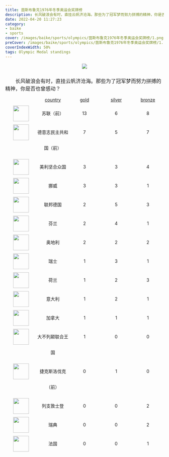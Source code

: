 ```yaml
---
title: 茵斯布鲁克1976年冬季奥运会奖牌榜
description: 长风破浪会有时，直挂云帆济沧海。那些为了冠军梦而努力拼搏的精神，你是否也曾感动？
date: 2022-04-20 11:27:23
category:
- baike
- sports
cover: /images/baike/sports/olympics/茵斯布鲁克1976年冬季奥运会奖牌榜/1.png
preCover: /images/baike/sports/olympics/茵斯布鲁克1976年冬季奥运会奖牌榜/1.png
coverIndexWidth: 50%
tags: Olympic Medal standings
---
```


<div style="text-align: center; " class="mt-20 mb-20">
<img src="/images/baike/sports/olympics/茵斯布鲁克1976年冬季奥运会奖牌榜/1.png" style="">
</div>

<p class="paragraph">长风破浪会有时，直挂云帆济沧海。那些为了冠军梦而努力拼搏的精神，你是否也曾感动？</p>

<div class="item-nation-header">
<div style="width: 150px; "></div><span>country</span><span>gold</span><span>silver</span><span>bronze</span>
</div>
    <div class="item-nation">
    <span><img src="/images/flags/1x1/${item.alpha2Code}.svg" style="width: 50px; "></span>
    <span>苏联（前）</span>
    <span>13</span> <span>6</span> <span>8</span>
    </div>
    <div class="item-nation">
    <span><img src="/images/flags/1x1/${item.alpha2Code}.svg" style="width: 50px; "></span>
    <span>德意志民主共和国（前）</span>
    <span>7</span> <span>5</span> <span>7</span>
    </div>
    <div class="item-nation">
    <span><img src="/images/flags/1x1/us.svg" style="width: 50px; "></span>
    <span>美利坚合众国</span>
    <span>3</span> <span>3</span> <span>4</span>
    </div>
    <div class="item-nation">
    <span><img src="/images/flags/1x1/no.svg" style="width: 50px; "></span>
    <span>挪威</span>
    <span>3</span> <span>3</span> <span>1</span>
    </div>
    <div class="item-nation">
    <span><img src="/images/flags/1x1/de.svg" style="width: 50px; "></span>
    <span>联邦德国</span>
    <span>2</span> <span>5</span> <span>3</span>
    </div>
    <div class="item-nation">
    <span><img src="/images/flags/1x1/fi.svg" style="width: 50px; "></span>
    <span>芬兰</span>
    <span>2</span> <span>4</span> <span>1</span>
    </div>
    <div class="item-nation">
    <span><img src="/images/flags/1x1/at.svg" style="width: 50px; "></span>
    <span>奥地利</span>
    <span>2</span> <span>2</span> <span>2</span>
    </div>
    <div class="item-nation">
    <span><img src="/images/flags/1x1/ch.svg" style="width: 50px; "></span>
    <span>瑞士</span>
    <span>1</span> <span>3</span> <span>1</span>
    </div>
    <div class="item-nation">
    <span><img src="/images/flags/1x1/nl.svg" style="width: 50px; "></span>
    <span>荷兰</span>
    <span>1</span> <span>2</span> <span>3</span>
    </div>
    <div class="item-nation">
    <span><img src="/images/flags/1x1/it.svg" style="width: 50px; "></span>
    <span>意大利</span>
    <span>1</span> <span>2</span> <span>1</span>
    </div>
    <div class="item-nation">
    <span><img src="/images/flags/1x1/ca.svg" style="width: 50px; "></span>
    <span>加拿大</span>
    <span>1</span> <span>1</span> <span>1</span>
    </div>
    <div class="item-nation">
    <span><img src="/images/flags/1x1/gb.svg" style="width: 50px; "></span>
    <span>大不列颠联合王国</span>
    <span>1</span> <span>0</span> <span>0</span>
    </div>
    <div class="item-nation">
    <span><img src="/images/flags/1x1/${item.alpha2Code}.svg" style="width: 50px; "></span>
    <span>捷克斯洛伐克（前）</span>
    <span>0</span> <span>1</span> <span>0</span>
    </div>
    <div class="item-nation">
    <span><img src="/images/flags/1x1/li.svg" style="width: 50px; "></span>
    <span>列支敦士登</span>
    <span>0</span> <span>0</span> <span>2</span>
    </div>
    <div class="item-nation">
    <span><img src="/images/flags/1x1/se.svg" style="width: 50px; "></span>
    <span>瑞典</span>
    <span>0</span> <span>0</span> <span>2</span>
    </div>
    <div class="item-nation">
    <span><img src="/images/flags/1x1/fr.svg" style="width: 50px; "></span>
    <span>法国</span>
    <span>0</span> <span>0</span> <span>1</span>
    </div>


<style type="text/css">
.paragraph {
    font-size: 16px;
    text-indent:2em;
    padding-top: 10px;
}
.item-nation-header {
    display: flex;
}

.item-nation-header span {
    display: block;
    width: 150px;
    text-align: center;
    text-decoration: underline;
}

.item-nation {
    display: flex;
    margin-top: 10px;
    line-height: 50px;
}

.item-nation img {

}

.item-nation span{
    display: block;
    width: 150px;
    text-align: center;
}

.md-inner-title {
    text-align: center;
}
</style>
